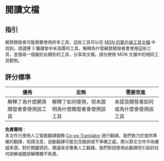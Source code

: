 <!--
CO_OP_TRANSLATOR_METADATA:
{
  "original_hash": "1ce4deaec80130d3a0a3c906568459fc",
  "translation_date": "2025-08-23T23:31:14+00:00",
  "source_file": "1-getting-started-lessons/1-intro-to-programming-languages/assignment.md",
  "language_code": "hk"
}
-->
# 閱讀文檔

## 指引

網頁開發者可能需要使用許多工具，這些工具可以在 [MDN 的客戶端工具文檔](https://developer.mozilla.org/docs/Learn/Tools_and_testing/Understanding_client-side_tools/Overview) 中找到。請選擇 3 種課堂中未涵蓋的工具，解釋為什麼網頁開發者會使用這些工具，並搜尋一個屬於此類別的工具，分享其文檔。請勿使用 MDN 文檔中的相同工具範例。

## 評分標準

優秀 | 足夠 | 需要改進
--- | --- | -- |
| 解釋了為什麼網頁開發者會使用該工具 | 解釋了如何使用，但未說明為什麼開發者會使用該工具 | 未提及開發者如何或為什麼會使用該工具 |

**免責聲明**：  
本文件已使用人工智能翻譯服務 [Co-op Translator](https://github.com/Azure/co-op-translator) 進行翻譯。我們致力於提供準確的翻譯，但請注意，自動翻譯可能包含錯誤或不準確之處。應以原文文件作為權威來源。對於關鍵資訊，建議尋求專業人工翻譯。我們對因使用此翻譯而引起的任何誤解或錯誤解釋概不負責。
